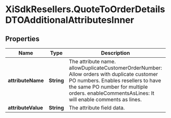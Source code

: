 # XiSdkResellers.QuoteToOrderDetailsDTOAdditionalAttributesInner

## Properties

Name | Type | Description | Notes
------------ | ------------- | ------------- | -------------
**attributeName** | **String** | The attribute name. allowDuplicateCustomerOrderNumber: Allow orders with duplicate customer PO numbers. Enables resellers to have the same PO number for multiple orders. enableCommentsAsLines:  It will enable comments as lines. | [optional] 
**attributeValue** | **String** | The attribute field data. | [optional] 


